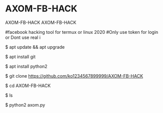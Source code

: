 # AXOM-FB-HACK
AXOM-FB-HACK
AXOM-FB-HACK

#facebook hacking tool for termux or linux 2020 #Only use token for login or Dont use real i

$ apt update && apt upgrade

$ apt install git

$ apt install python2

$ git clone https://github.com/ko1234567899999/AXOM-FB-HACK

$ cd AXOM-FB-HACK

$ ls

$ python2 axom.py

